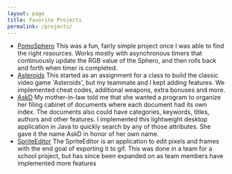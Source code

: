 ```yaml
---
layout: page
title: Favorite Projects
permalink: /projects/
---
```

- [PomoSphero](https://www.hackster.io/tbarlow12/pomosphero-905d04?ref=user&ref_id=62953&offset=0)
  This was a fun, fairly simple project once I was able to find the right resources. Works mostly with asynchronous timers that continuously update the RGB value of the Sphero, and then rolls back and forth when timer is completed.
- [Asteroids](https://github.com/tbarlow12/Asteroids)
  This started as an assignment for a class to build the classic video game 'Asteroids', but my teammate and I kept adding features. We implemented cheat codes, additional weapons, extra bonuses and more.
- [AskD](https://github.com/tbarlow12/AskD)
  My mother-in-law told me that she wanted a program to organize her filing cabinet of documents where each document had its own index. The documents also could have categories, keywords, titles, authors and other features. I implemented this lightweight desktop application in Java to quickly search by any of those attributes. She gave it the name AskD in honor of her own name.
- [SpriteEditor](https://github.com/University-of-Utah-CS3505/u0680482/tree/neverland-dev/A6-SpriteEditor)
  The SpriteEditor is an application to edit pixels and frames with the end goal of exporting it to gif. This was done in a team for a school project, but has since been expanded on as team members have implemented more features
